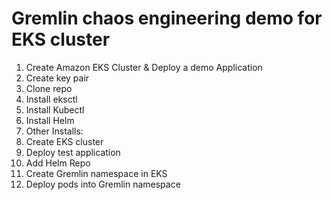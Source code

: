 # Gremlin chaos engineering demo for EKS cluster

1. Create Amazon EKS Cluster & Deploy a demo Application
2. Create key pair
3. Clone repo
4. Install eksctl 
5. Install Kubectl
6. Install Helm
7. Other Installs:
8. Create EKS cluster
9. Deploy test application
10. Add Helm Repo
11. Create Gremlin namespace in EKS
12. Deploy pods into Gremlin namespace